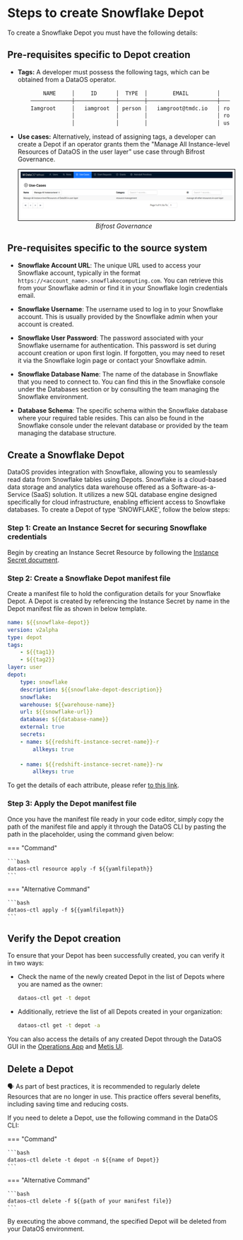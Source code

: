# Steps to create Snowflake Depot

To create a Snowflake Depot you must have the following details:

## Pre-requisites specific to Depot creation

- **Tags:** A developer must possess the following tags, which can be obtained from a DataOS operator.

    ```bash
            NAME     │     ID      │  TYPE  │        EMAIL         │              TAGS               
        ─────────────┼─────────────┼────────┼──────────────────────┼─────────────────────────────────
        Iamgroot     │   iamgroot  │ person │   iamgroot@tmdc.io   │ roles:id:data-dev,                            
                     │             │        │                      │ roles:id:user,                  
                     │             │        │                      │ users:id:iamgroot  
    ```

- **Use cases:** Alternatively, instead of assigning tags, a developer can create a Depot if an operator grants them the "Manage All Instance-level Resources of DataOS in the user layer" use case through Bifrost Governance.

    <center>
    <img src="/resources/depot/usecase2.png" alt="Bifrost Governance" style="width:60rem; border: 1px solid black; padding: 5px;" />
    <figcaption><i>Bifrost Governance</i></figcaption>
    </center>

## Pre-requisites specific to the source system

- **Snowflake Account URL**: The unique URL used to access your Snowflake account, typically in the format `https://<account_name>.snowflakecomputing.com`. You can retrieve this from your Snowflake admin or find it in your Snowflake login credentials email.

- **Snowflake Username**: The username used to log in to your Snowflake account. This is usually provided by the Snowflake admin when your account is created.

- **Snowflake User Password**: The password associated with your Snowflake username for authentication. This password is set during account creation or upon first login. If forgotten, you may need to reset it via the Snowflake login page or contact your Snowflake admin.

- **Snowflake Database Name**: The name of the database in Snowflake that you need to connect to. You can find this in the Snowflake console under the Databases section or by consulting the team managing the Snowflake environment.

- **Database Schema**: The specific schema within the Snowflake database where your required table resides. This can also be found in the Snowflake console under the relevant database or provided by the team managing the database structure.

## Create a Snowflake Depot

DataOS provides integration with Snowflake, allowing you to seamlessly read data from Snowflake tables using Depots. Snowflake is a cloud-based data storage and analytics data warehouse offered as a Software-as-a-Service (SaaS) solution. It utilizes a new SQL database engine designed specifically for cloud infrastructure, enabling efficient access to Snowflake databases. To create a Depot of type 'SNOWFLAKE', follow the below steps:

### **Step 1: Create an Instance Secret for securing Snowflake credentials**


Begin by creating an Instance Secret Resource by following the [Instance Secret document](/resources/instance_secret/data_sources/snowflake/).

### **Step 2: Create a Snowflake Depot manifest file**

Create a manifest file to hold the configuration details for your Snowflake Depot. A Depot is created by referencing the Instance Secret by name in the Depot manifest file as shown in below template.


```yaml 
name: ${{snowflake-depot}}
version: v2alpha
type: depot
tags:
    - ${{tag1}}
    - ${{tag2}}
layer: user
depot:
    type: snowflake
    description: ${{snowflake-depot-description}}
    snowflake:
    warehouse: ${{warehouse-name}}
    url: ${{snowflake-url}}
    database: ${{database-name}}
    external: true
    secrets:
    - name: ${{redshift-instance-secret-name}}-r
        allkeys: true

    - name: ${{redshift-instance-secret-name}}-rw
        allkeys: true
```

To get the details of each attribute, please refer [to this link](/resources/depot/configurations).
   

### **Step 3: Apply the Depot manifest file**

Once you have the manifest file ready in your code editor, simply copy the path of the manifest file and apply it through the DataOS CLI by pasting the path in the placeholder, using the command given below:

=== "Command"

    ```bash 
    dataos-ctl resource apply -f ${{yamlfilepath}}
    ```
=== "Alternative Command"

    ```bash 
    dataos-ctl apply -f ${{yamlfilepath}}
    ```



## Verify the Depot creation

To ensure that your Depot has been successfully created, you can verify it in two ways:

- Check the name of the newly created Depot in the list of Depots where you are named as the owner:

    ```bash
    dataos-ctl get -t depot
    ```

- Additionally, retrieve the list of all Depots created in your organization:

    ```bash
    dataos-ctl get -t depot -a
    ```

You can also access the details of any created Depot through the DataOS GUI in the [Operations App](https://dataos.info/interfaces/operations/) and [Metis UI](https://dataos.info/interfaces/metis/).

## Delete a Depot

<aside class="callout">
🗣️ As part of best practices, it is recommended to regularly delete Resources that are no longer in use. This practice offers several benefits, including saving time and reducing costs.
</aside>

If you need to delete a Depot, use the following command in the DataOS CLI:

=== "Command"

    ```bash 
    dataos-ctl delete -t depot -n ${{name of Depot}}
    ```
=== "Alternative Command"

    ```bash 
    dataos-ctl delete -f ${{path of your manifest file}}
    ```


By executing the above command, the specified Depot will be deleted from your DataOS environment.